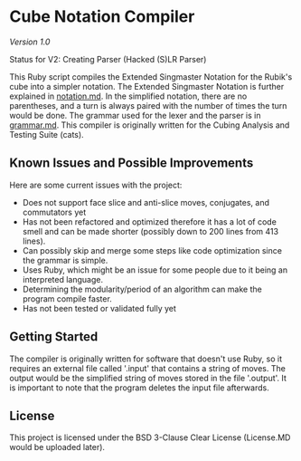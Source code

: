 # Cube Notation Compiler
*Version 1.0*

Status for V2: Creating Parser (Hacked (S)LR Parser)

This Ruby script compiles the Extended Singmaster Notation for the Rubik's cube into a simpler notation. The Extended Singmaster Notation is further explained in [notation.md](notation.md). In the simplified notation, there are no parentheses, and a turn is always paired with the number of times the turn would be done. The grammar used for the lexer and the parser is in [grammar.md](grammar.md). This compiler is originally written for the Cubing Analysis and Testing Suite (cats).

## Known Issues and Possible Improvements
Here are some current issues with the project:
  - Does not support face slice and anti-slice moves, conjugates, and commutators yet
  - Has not been refactored and optimized therefore it has a lot of code smell and can be made shorter (possibly down to 200 lines from 413 lines).
  - Can possibly skip and merge some steps like code optimization since the grammar is simple.
  - Uses Ruby, which might be an issue for some people due to it being an interpreted language.
  - Determining the modularity/period of an algorithm can make the program compile faster.
  - Has not been tested or validated fully yet
  
## Getting Started
The compiler is originally written for software that doesn't use Ruby, so it requires an external file called '.input' that contains a string of moves. The output would be the simplified string of moves stored in the file '.output'. It is important to note that the program  deletes the input file afterwards. 

## License
This project is licensed under the BSD 3-Clause Clear License (License.MD would be uploaded later).
